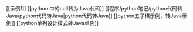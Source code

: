 [[示例1]]
[[python 中的call转为Java代码]]
[[程序/python笔记/python代码转Java/python代码转Java|python代码转Java]]
[[python五子棋示例，转Java示例]]
[[python单列设计模式转Java单例]]